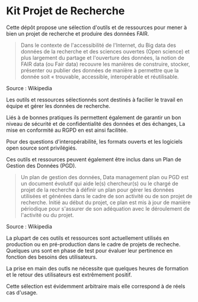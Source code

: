 # Kit Projet de Recherche
Cette dépôt propose une sélection d'outils et de ressources pour mener à bien un projet de recherche et produire des données FAIR. 

>Dans le contexte de l'accessibilité de l'Internet, du Big data des données de la recherche et des sciences ouvertes (Open science) et plus largement du partage et l'ouverture des données, la notion de FAIR data (ou Fair data) recouvre les manières de construire, stocker, présenter ou publier des données de manière à permettre que la donnée soit « trouvable, accessible, interopérable et réutilisable. 
>
Source : Wikipedia

Les outils et ressources sélectionnés sont destinés à facilier le travail en équipe et  gérer les données de recherche.

Liés à de bonnes pratiques ils permettent également  de garantir un bon niveau de sécurité et de confidentialité des données et des échanges, La mise en conformité au RGPD en est ainsi facilitée.

Pour des questions d'interopérabilité, les formats ouverts et les logiciels open source sont privilégiés.

Ces outils et ressources peuvent également être inclus dans un Plan de Gestion des Données (PGD).

>Un plan de gestion des données, Data management plan ou PGD est un document évolutif qui aide le(s) chercheur(s) ou le chargé de projet de la recherche à définir un plan pour gérer les données utilisées et générées dans le cadre de son activité ou de son projet de recherche. Initié au début du projet, ce plan est mis à jour de manière périodique pour s'assurer de son adéquation avec le déroulement de l'activité ou du projet.
>
Source : Wikipedia

La plupart de ces outils et ressources sont actuellement utilisés en production ou en  pré-production dans le cadre de projets de recheche.  
Quelques uns sont en phase de test pour évaluer leur pertinence en fonction des besoins des utilisateurs.

La prise en main des outls ne nécessite que quelques heures de formation et le retour des utilisateurs est extrêmement positif.

Cette sélection est évidemment arbitraire mais elle correspond à de réels cas d'usage.
